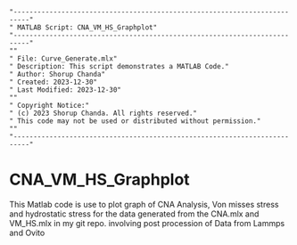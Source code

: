 
    "--------------------------------------------------------------------------"
    " MATLAB Script: CNA_VM_HS_Graphplot"
    "--------------------------------------------------------------------------"
    ""
    " File: Curve_Generate.mlx"
    " Description: This script demonstrates a MATLAB Code."
    " Author: Shorup Chanda"
    " Created: 2023-12-30"
    " Last Modified: 2023-12-30"
    ""
    " Copyright Notice:"
    " (c) 2023 Shorup Chanda. All rights reserved."
    " This code may not be used or distributed without permission."
    ""
    "--------------------------------------------------------------------------"
# CNA_VM_HS_Graphplot
This Matlab code is use to plot graph of CNA Analysis, Von misses stress and hydrostatic stress for the data generated from the CNA.mlx and VM_HS.mlx in my git repo. involving post procession of Data from Lammps and Ovito
